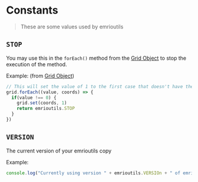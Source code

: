 # Constants

> These are some values used by emrioutils



## `STOP`

You may use this in the `forEach()` method from the [Grid Object](grid.md) to stop the execution of the method.

Example: (from [Grid Object](grid.md))

```js
// This will set the value of 1 to the first case that doesn't have the value 0
grid.forEach((value, coords) => {
  if(value !== 0) {
    grid.set(coords, 1)
    return emrioutils.STOP
  }
})
```

## `VERSION`

The current version of your emrioutils copy

Example:
```js
console.log("Currently using version " + emrioutils.VERSIOn + " of emrioutils.")
```
